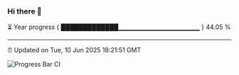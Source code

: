 ### Hi there 👋

⏳ Year progress { █████████████▁▁▁▁▁▁▁▁▁▁▁▁▁▁▁▁▁ } 44.05 %

---

⏰ Updated on Tue, 10 Jun 2025 18:21:51 GMT

![Progress Bar CI](https://github.com/liununu/liununu/workflows/Progress%20Bar%20CI/badge.svg)
